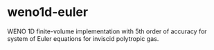 weno1d-euler
=====

WENO 1D finite-volume implementation with 5th order of accuracy for system of 
Euler equations for inviscid polytropic gas.
